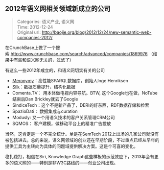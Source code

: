 2012年语义网相关领域新成立的公司
---
    
> Categories: 语义产业, 语义网  
> Time: 2012-12-24  
> Original url: <http://baojie.org/blog/2012/12/24/new-semantic-web-companies-2012/>
    
在CrunchBase上做了一个搜索 <http://www.crunchbase.com/search/advanced/companies/1869976> （结果中有些和语义网无关的，过滤了）

有这么一些2012年成立的，和语义网切实有关的公司

- [Meronymy](www.meronymy.com)：高性能SPARQL数据库，创始人Inge Henriksen
- [Silk](www.silkapp.com)：数据质量提升，结构化数据
- Comenta.TV： 用本体做电视内容导航。BTW, 这个Google也在做，NoTube结束后Dan Brickley就去了Google
- SindiceTech：这个不是新产品了，DERI的好东西，RDF数据存储和检索
- SpazioDati： 数据集成与curation
- Modusly: 又一个用语义技术的客户关系管理CRM公司
- SQMOS： 客户建模，做移动平台上的精准广告投放

当然，这肯定是一个不完全统计。单是在SemTech 2012上出场的几家公司就没有被包括进去。总的来说，语义网领域的创业还在早期阶段，不过重点已经从早年的提供工具为主转向为具体的问题域提供解决方案。这是个可喜的变化。

稳扎稳打，相信在Siri, Knowledge Graph这些样板的示范效应下，2013年会有更多的语义网的——特别是非W3C路线的——创业公司出现。     
    